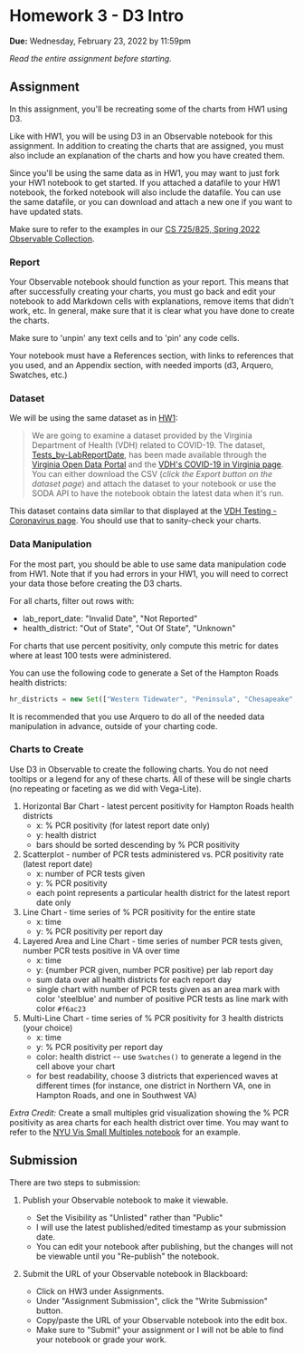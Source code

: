 # Homework 3 - D3 Intro

**Due:** Wednesday, February 23, 2022 by 11:59pm

*Read the entire assignment before starting.*

## Assignment

In this assignment, you'll be recreating some of the charts from HW1 using D3.

Like with HW1, you will be using D3 in an Observable notebook for this assignment.  In addition to creating the charts that are assigned, you must also include an explanation of the charts and how you have created them.  

Since you'll be using the same data as in HW1, you may want to just fork your HW1 notebook to get started.  If you attached a datafile to your HW1 notebook, the forked notebook will also include the datafile.  You can use the same datafile, or you can download and attach a new one if you want to have updated stats.

Make sure to refer to the examples in our [CS 725/825, Spring 2022 Observable Collection](https://observablehq.com/collection/@weiglemc/cs-725-825-spring-2022).

### Report

Your Observable notebook should function as your report.  This means that after successfully creating your charts, you must go back and edit your notebook to add Markdown cells with explanations, remove items that didn't work, etc. In general, make sure that it is clear what you have done to create the charts.

Make sure to 'unpin' any text cells and to 'pin' any code cells.

Your notebook must have a References section, with links to references that you used, and an Appendix section, with needed imports (d3, Arquero, Swatches, etc.)

### Dataset

We will be using the same dataset as in [HW1](https://github.com/odu-cs725-infovis/public/blob/main/spr22/HW1.md):

> We are going to examine a dataset provided by the Virginia Department of Health (VDH) related to COVID-19. The dataset, [Tests_by-LabReportDate](https://data.virginia.gov/Government/VDH-COVID-19-PublicUseDataset-Tests_by-LabReportDa/3u5k-c2gr), has been made available through the [Virginia Open Data Portal](https://data.virginia.gov) and the [VDH's COVID-19 in Virginia page](https://www.vdh.virginia.gov/coronavirus/). You can either download the CSV (*click the Export button on the dataset page*) and attach the dataset to your notebook or use the SODA API to have the notebook obtain the latest data when it's run.

This dataset contains data similar to that displayed at the [VDH Testing - Coronavirus page](https://www.vdh.virginia.gov/coronavirus/see-the-numbers/covid-19-in-virginia/covid-19-in-virginia-testing/). You should use that to sanity-check your charts.

### Data Manipulation

For the most part, you should be able to use same data manipulation code from HW1.  Note that if you had errors in your HW1, you will need to correct your data those before creating the D3 charts.

For all charts, filter out rows with:

* lab_report_date: "Invalid Date", "Not Reported"
* health_district: "Out of State", "Out Of State", "Unknown"

For charts that use percent positivity, only compute this metric for dates where at least 100 tests were administered.

You can use the following code to generate a Set of the Hampton Roads health districts:

```js
hr_districts = new Set(["Western Tidewater", "Peninsula", "Chesapeake", "Virginia Beach", "Norfolk", "Portsmouth", "Hampton"])
```

It is recommended that you use Arquero to do all of the needed data manipulation in advance, outside of your charting code.

### Charts to Create

Use D3 in Observable to create the following charts.  You do not need tooltips or a legend for any of these charts.  All of these will be single charts (no repeating or faceting as we did with Vega-Lite).  

1. Horizontal Bar Chart - latest percent positivity for Hampton Roads health districts
   * x: % PCR positivity (for latest report date only)
   * y: health district
   * bars should be sorted descending by % PCR positivity
2. Scatterplot - number of PCR tests administered vs. PCR positivity rate (latest report date)
   * x: number of PCR tests given
   * y: % PCR positivity
   * each point represents a particular health district for the latest report date only
3. Line Chart - time series of % PCR positivity for the entire state
   * x: time
   * y: % PCR positivity per report day
4. Layered Area and Line Chart - time series of number PCR tests given, number PCR tests positive in VA over time
   * x: time
   * y: {number PCR given, number PCR positive} per lab report day
   * sum data over all health districts for each report day
   * single chart with number of PCR tests given as an area mark with color 'steelblue' and number of positive PCR tests as line mark with color `#f6ac23`
5. Multi-Line Chart - time series of % PCR positivity for 3 health districts (your choice)
   * x: time
   * y: % PCR positivity per report day
   * color: health district -- use `Swatches()` to generate a legend in the cell above your chart
   * for best readability, choose 3 districts that experienced waves at different times (for instance, one district in Northern VA, one in Hampton Roads, and one in Southwest VA)

*Extra Credit:* Create a small multiples grid visualization showing the % PCR positivity as area charts for each health district over time. You may want to refer to the [NYU Vis Small Multiples notebook](https://observablehq.com/@nyuvis/small-multiples) for an example.

## Submission

There are two steps to submission:

1. Publish your Observable notebook to make it viewable.
   * Set the Visibility as "Unlisted" rather than "Public"
   * I will use the latest published/edited timestamp as your submission date.
   * You can edit your notebook after publishing, but the changes will not be viewable until you "Re-publish" the notebook.

2. Submit the URL of your Observable notebook in Blackboard:
   * Click on HW3 under Assignments.
   * Under "Assignment Submission", click the "Write Submission" button.
   * Copy/paste the URL of your Observable notebook into the edit box.
   * Make sure to "Submit" your assignment or I will not be able to find your notebook or grade your work.
